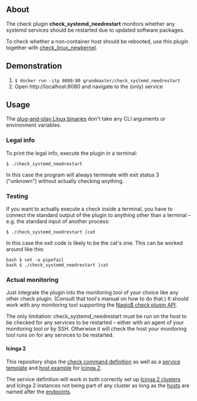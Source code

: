 ## About

The check plugin **check\_systemd\_needrestart** monitors
whether any systemd services should be restarted
due to updated software packages.

To check whether a non-container host should be rebooted,
use this plugin together with [check_linux_newkernel].

## Demonstration

1. `$ docker run -itp 8080:80 grandmaster/check_systemd_needrestart`
2. Open http://localhost:8080 and navigate to the (only) service

## Usage

The [plug-and-play Linux binaries]
don't take any CLI arguments or environment variables.

### Legal info

To print the legal info, execute the plugin in a terminal:

```
$ ./check_systemd_needrestart
```

In this case the program will always terminate with exit status 3 ("unknown")
without actually checking anything.

### Testing

If you want to actually execute a check inside a terminal,
you have to connect the standard output of the plugin to anything
other than a terminal – e.g. the standard input of another process:

```
$ ./check_systemd_needrestart |cat
```

In this case the exit code is likely to be the cat's one.
This can be worked around like this:

```
bash $ set -o pipefail
bash $ ./check_systemd_needrestart |cat
```

### Actual monitoring

Just integrate the plugin into the monitoring tool of your choice
like any other check plugin. (Consult that tool's manual on how to do that.)
It should work with any monitoring tool
supporting the [Nagio$ check plugin API].

The only limitation: check\_systemd\_needrestart must be run on the host
to be checked for any services to be restarted –
either with an agent of your monitoring tool or by SSH.
Otherwise it will check the host
your monitoring tool runs on for any services to be restarted.

#### Icinga 2

This repository ships the [check command definition]
as well as a [service template] and [host example] for [Icinga 2].

The service definition will work in both correctly set up [Icinga 2 clusters]
and Icinga 2 instances not being part of any cluster
as long as the [hosts] are named after the [endpoints].

[check_linux_newkernel]: https://github.com/Al2Klimov/check_linux_newkernel
[plug-and-play Linux binaries]: https://github.com/Al2Klimov/check_systemd_needrestart/releases
[Nagio$ check plugin API]: https://nagios-plugins.org/doc/guidelines.html#AEN78
[check command definition]: ./icinga2/check_systemd_needrestart.conf
[service template]: ./icinga2/check_systemd_needrestart-service.conf
[host example]: ./icinga2/check_systemd_needrestart-host.conf
[Icinga 2]: https://www.icinga.com/docs/icinga2/latest/doc/01-about/
[Icinga 2 clusters]: https://www.icinga.com/docs/icinga2/latest/doc/06-distributed-monitoring/
[hosts]: https://www.icinga.com/docs/icinga2/latest/doc/09-object-types/#host
[endpoints]: https://www.icinga.com/docs/icinga2/latest/doc/09-object-types/#endpoint
